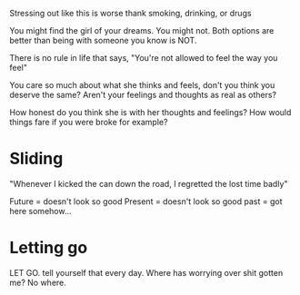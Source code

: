 Stressing out like this is worse thank smoking, drinking, or drugs

You might find the girl of your dreams. You might not. Both options are better than being with someone you know is NOT.

There is no rule in life that says, "You're not allowed to feel the way you feel"

You care so much about what she thinks and feels, don't you think you deserve the same?
Aren't your feelings and thoughts as real as others?

How honest do you think she is with her thoughts and feelings? How would things fare if you were broke for example?

# Sliding
"Whenever I kicked the can down the road, I regretted the lost time badly"

Future = doesn't look so good
Present = doesn't look so good
past = got here somehow...

# Letting go
LET GO. tell yourself that every day. Where has worrying over shit gotten me? No where. 